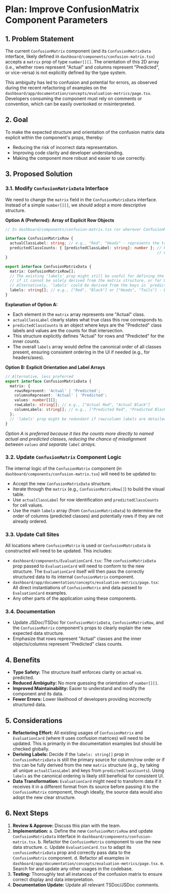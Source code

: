 # Plan: Improve ConfusionMatrix Component Parameters

## 1. Problem Statement

The current `ConfusionMatrix` component (and its `ConfusionMatrixData` interface, likely defined in `dashboard/components/confusion-matrix.tsx`) accepts a `matrix` prop of type `number[][]`. The orientation of this 2D array (i.e., whether rows represent "Actual" and columns represent "Predicted", or vice-versa) is not explicitly defined by the type system.

This ambiguity has led to confusion and potential for errors, as observed during the recent refactoring of examples on the `dashboard/app/documentation/concepts/evaluation-metrics/page.tsx`. Developers consuming the component must rely on comments or convention, which can be easily overlooked or misinterpreted.

## 2. Goal

To make the expected structure and orientation of the confusion matrix data explicit within the component's props, thereby:
- Reducing the risk of incorrect data representation.
- Improving code clarity and developer understanding.
- Making the component more robust and easier to use correctly.

## 3. Proposed Solution

### 3.1. Modify `ConfusionMatrixData` Interface

We need to change the `matrix` field in the `ConfusionMatrixData` interface. Instead of a simple `number[][]`, we should adopt a more descriptive structure.

**Option A (Preferred): Array of Explicit Row Objects**

```typescript
// In dashboard/components/confusion-matrix.tsx (or wherever ConfusionMatrixData is defined)

interface ConfusionMatrixRow {
  actualClassLabel: string; // e.g., "Red", "Heads" - represents the true class for this row
  predictedClassCounts: { [predictedClassLabel: string]: number }; // Key is the predicted class label, value is the count
                                                                   // e.g., { "Red": 39, "Black": 0 }
}

export interface ConfusionMatrixData {
  matrix: ConfusionMatrixRow[];
  // The existing 'labels' prop might still be useful for defining the overall order of classes
  // if it cannot be solely derived from the matrix structure, or for UI display preferences.
  // Alternatively, 'labels' could be derived from the keys in `predictedClassCounts` and `actualClassLabel`.
  labels: string[]; // e.g., ["Red", "Black"] or ["Heads", "Tails"] - Defines the order of display
}
```

**Explanation of Option A:**
- Each element in the `matrix` array represents one "Actual" class.
- `actualClassLabel` clearly states what true class this row corresponds to.
- `predictedClassCounts` is an object where keys are the "Predicted" class labels and values are the counts for that intersection.
- This structure explicitly defines "Actual" for rows and "Predicted" for the inner counts.
- The overall `labels` array would define the canonical order of all classes present, ensuring consistent ordering in the UI if needed (e.g., for headers/axes).

**Option B: Explicit Orientation and Label Arrays**

```typescript
// Alternative, less preferred
export interface ConfusionMatrixData {
  matrix: {
    rowsRepresent: 'Actual' | 'Predicted';
    columnsRepresent: 'Actual' | 'Predicted';
    values: number[][];
    rowLabels: string[]; // e.g., ["Actual Red", "Actual Black"]
    columnLabels: string[]; // e.g., ["Predicted Red", "Predicted Black"]
  };
  // 'labels' prop might be redundant if row/column labels are detailed enough.
}
```
*Option A is preferred because it ties the counts more directly to named actual and predicted classes, reducing the chance of misalignment between `values` and separate `label` arrays.*

### 3.2. Update `ConfusionMatrix` Component Logic

The internal logic of the `ConfusionMatrix` component (in `dashboard/components/confusion-matrix.tsx`) will need to be updated to:
- Accept the new `ConfusionMatrixData` structure.
- Iterate through the `matrix` (e.g., `ConfusionMatrixRow[]`) to build the visual table.
- Use `actualClassLabel` for row identification and `predictedClassCounts` for cell values.
- Use the main `labels` array (from `ConfusionMatrixData`) to determine the order of columns (predicted classes) and potentially rows if they are not already ordered.

### 3.3. Update Call Sites

All locations where `ConfusionMatrix` is used or `ConfusionMatrixData` is constructed will need to be updated. This includes:
- `dashboard/components/EvaluationCard.tsx`: The `confusionMatrixData` prop passed to `EvaluationCard` will need to conform to the new structure. The `EvaluationCard` itself will then pass the correctly structured data to its internal `ConfusionMatrix` component.
- `dashboard/app/documentation/concepts/evaluation-metrics/page.tsx`: All direct instantiations of `ConfusionMatrix` and data passed to `EvaluationCard` examples.
- Any other parts of the application using these components.

### 3.4. Documentation

- Update JSDoc/TSDoc for `ConfusionMatrixData`, `ConfusionMatrixRow`, and the `ConfusionMatrix` component's props to clearly explain the new expected data structure.
- Emphasize that rows represent "Actual" classes and the inner objects/columns represent "Predicted" class counts.

## 4. Benefits

- **Type Safety:** The structure itself enforces clarity on actual vs. predicted.
- **Reduced Ambiguity:** No more guessing the orientation of `number[][]`.
- **Improved Maintainability:** Easier to understand and modify the component and its data.
- **Fewer Errors:** Lower likelihood of developers providing incorrectly structured data.

## 5. Considerations

- **Refactoring Effort:** All existing usages of `ConfusionMatrix` and `EvaluationCard` (where it uses confusion matrices) will need to be updated. This is primarily in the documentation examples but should be checked globally.
- **Deriving Labels:** Decide if the `labels: string[]` prop in `ConfusionMatrixData` is still the primary source for column/row order or if this can be fully derived from the new `matrix` structure (e.g., by taking all unique `actualClassLabel` and keys from `predictedClassCounts`). Using `labels` as the canonical ordering is likely still beneficial for consistent UI.
- **Data Transformation:** `EvaluationCard` might need to transform data if it receives it in a different format from its source before passing it to the `ConfusionMatrix` component, though ideally, the source data would also adopt the new clear structure.

## 6. Next Steps

1.  **Review & Approve:** Discuss this plan with the team.
2.  **Implementation:**
    a.  Define the new `ConfusionMatrixRow` and update `ConfusionMatrixData` interface in `dashboard/components/confusion-matrix.tsx`.
    b.  Refactor the `ConfusionMatrix` component to use the new data structure.
    c.  Update `EvaluationCard.tsx` to adapt its `confusionMatrixData` prop and correctly pass data to the `ConfusionMatrix` component.
    d.  Refactor all examples in `dashboard/app/documentation/concepts/evaluation-metrics/page.tsx`.
    e.  Search for and update any other usages in the codebase.
3.  **Testing:** Thoroughly test all instances of the confusion matrix to ensure correct display and data interpretation.
4.  **Documentation Update:** Update all relevant TSDoc/JSDoc comments. 